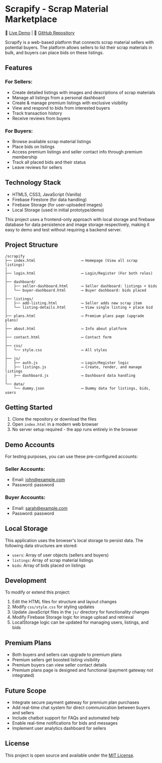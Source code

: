 # Scrapify - Scrap Material Marketplace
🔗 [Live Demo](https://sachinbhanu7.github.io/Scrapify) | 📁 [GitHub Repository](https://github.com/sachinbhanu7/Scrapify)

Scrapify is a web-based platform that connects scrap material sellers with potential buyers. The platform allows sellers to list their scrap materials in bulk, and buyers can place bids on these listings.

## Features

### For Sellers:
- Create detailed listings with images and descriptions of scrap materials
- Manage all listings from a personal dashboard
- Create & manage premium listings with exclusive visibility
- View and respond to bids from interested buyers
- Track transaction history
- Receive reviews from buyers

### For Buyers:

- Browse available scrap material listings
- Place bids on listings
- Access premium listings and seller contact info through premium membership
- Track all placed bids and their status
- Leave reviews for sellers


## Technology Stack

- HTML5, CSS3, JavaScript (Vanilla)
- Firebase Firestore (for data handling)
- Firebase Storage (for user-uploaded images)
- Local Storage (used in initial prototype/demo)

This project uses a frontend-only approach with local storage and firebase database for data persistence and image storage respectively, making it easy to demo and test without requiring a backend server.

## Project Structure

```
/scrapify
├── index.html                     ⟶ Homepage (View all scrap listings)
│
├── login.html                     ⟶ Login/Register (For both roles)
│
├── dashboard/
│   ├── seller-dashboard.html      ⟶ Seller dashboard: listings + bids
│   └── buyer-dashboard.html       ⟶ Buyer dashboard: bids placed
│
├── listings/
│   ├── add-listing.html           ⟶ Seller adds new scrap item
│   └── listing-details.html       ⟶ View single listing + place bid
│
├── plans.html                     ⟶ Premium plans page (upgrade plans)
│
├── about.html                     ⟶ Info about platform
│
├── contact.html                   ⟶ Contact form
│
├── css/
│   └── style.css                  ⟶ All styles
│
├── js/
│   ├── auth.js                    ⟶ Login/Register logic
│   ├── listings.js                ⟶ Create, render, and manage listings
│   ├── dashboard.js               ⟶ Dashboard data handling
│
└── data/
    └── dummy.json                 ⟶ Dummy data for listings, bids, users
```

## Getting Started

1. Clone the repository or download the files
2. Open `index.html` in a modern web browser
3. No server setup required - the app runs entirely in the browser

## Demo Accounts

For testing purposes, you can use these pre-configured accounts:

### Seller Accounts:
- Email: john@example.com
- Password: password

### Buyer Accounts:
- Email: sarah@example.com
- Password: password

## Local Storage

This application uses the browser's local storage to persist data. The following data structures are stored:

- `users`: Array of user objects (sellers and buyers)
- `listings`: Array of scrap material listings
- `bids`: Array of bids placed on listings

## Development

To modify or extend this project:

1. Edit the HTML files for structure and layout changes  
2. Modify `css/style.css` for styling updates  
3. Update JavaScript files in the `js/` directory for functionality changes  
4. Modify Firebase Storage logic for image upload and retrieval  
5. LocalStorage logic can be updated for managing users, listings, and bids

## Premium Plans

- Both buyers and sellers can upgrade to premium plans
- Premium sellers get boosted listing visibility
- Premium buyers can view seller contact details
- Premium plans page is designed and functional (payment gateway not integrated)


## Future Scope

- Integrate secure payment gateway for premium plan purchases  
- Add real-time chat system for direct communication between buyers and sellers  
- Include chatbot support for FAQs and automated help  
- Enable real-time notifications for bids and messages  
- Implement user analytics dashboard for sellers


## License

This project is open source and available under the [MIT License](LICENSE). 
